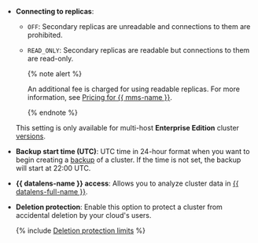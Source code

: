 - **Connecting to replicas**:

    - `OFF`: Secondary replicas are unreadable and connections to them are prohibited.
    - `READ_ONLY`: Secondary replicas are readable but connections to them are read-only.

        {% note alert %}

        An additional fee is charged for using readable replicas. For more information, see [Pricing for {{ mms-name }}](../../../managed-sqlserver/pricing/index.md#license).

        {% endnote %}

    This setting is only available for multi-host **Enterprise Edition** cluster [versions](../../../managed-sqlserver/concepts/index.md).

- **Backup start time (UTC)**: UTC time in 24-hour format when you want to begin creating a [backup](../../../managed-sqlserver/operations/cluster-backups.md) of a cluster. If the time is not set, the backup will start at 22:00 UTC.

- **{{ datalens-name }} access**: Allows you to analyze cluster data in [{{ datalens-full-name }}](../../../datalens/concepts/index.md).

- **Deletion protection**: Enable this option to protect a cluster from accidental deletion by your cloud's users.

    {% include [Deletion protection limits](../deletion-protection-limits-db.md) %}

